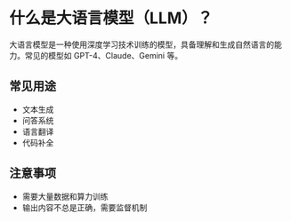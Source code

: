 # 什么是大语言模型（LLM）？

大语言模型是一种使用深度学习技术训练的模型，具备理解和生成自然语言的能力。常见的模型如 GPT-4、Claude、Gemini 等。

## 常见用途

- 文本生成
- 问答系统
- 语言翻译
- 代码补全

## 注意事项

- 需要大量数据和算力训练
- 输出内容不总是正确，需要监督机制